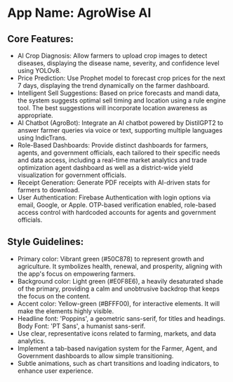 # **App Name**: AgroWise AI

## Core Features:

- AI Crop Diagnosis: Allow farmers to upload crop images to detect diseases, displaying the disease name, severity, and confidence level using YOLOv8.
- Price Prediction: Use Prophet model to forecast crop prices for the next 7 days, displaying the trend dynamically on the farmer dashboard.
- Intelligent Sell Suggestions: Based on price forecasts and mandi data, the system suggests optimal sell timing and location using a rule engine tool. The best suggestions will incorporate location awareness as appropriate.
- AI Chatbot (AgroBot): Integrate an AI chatbot powered by DistilGPT2 to answer farmer queries via voice or text, supporting multiple languages using IndicTrans.
- Role-Based Dashboards: Provide distinct dashboards for farmers, agents, and government officials, each tailored to their specific needs and data access, including a real-time market analytics and trade optimization agent dashboard as well as a district-wide yield visualization for government officials.
- Receipt Generation: Generate PDF receipts with AI-driven stats for farmers to download.
- User Authentication: Firebase Authentication with login options via email, Google, or Apple. OTP-based verification enabled, role-based access control with hardcoded accounts for agents and government officials.

## Style Guidelines:

- Primary color: Vibrant green (#50C878) to represent growth and agriculture. It symbolizes health, renewal, and prosperity, aligning with the app's focus on empowering farmers.
- Background color: Light green (#E0F8E6), a heavily desaturated shade of the primary, providing a calm and unobtrusive backdrop that keeps the focus on the content.
- Accent color: Yellow-green (#BFFF00), for interactive elements. It will make the elements highly visible.
- Headline font: 'Poppins', a geometric sans-serif, for titles and headings. Body Font: 'PT Sans', a humanist sans-serif.
- Use clear, representative icons related to farming, markets, and data analytics.
- Implement a tab-based navigation system for the Farmer, Agent, and Government dashboards to allow simple transitioning.
- Subtle animations, such as chart transitions and loading indicators, to enhance user experience.